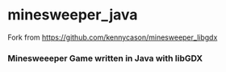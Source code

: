 # minesweeper_java
Fork from https://github.com/kennycason/minesweeper_libgdx

### Minesweeeper Game written in Java with libGDX
